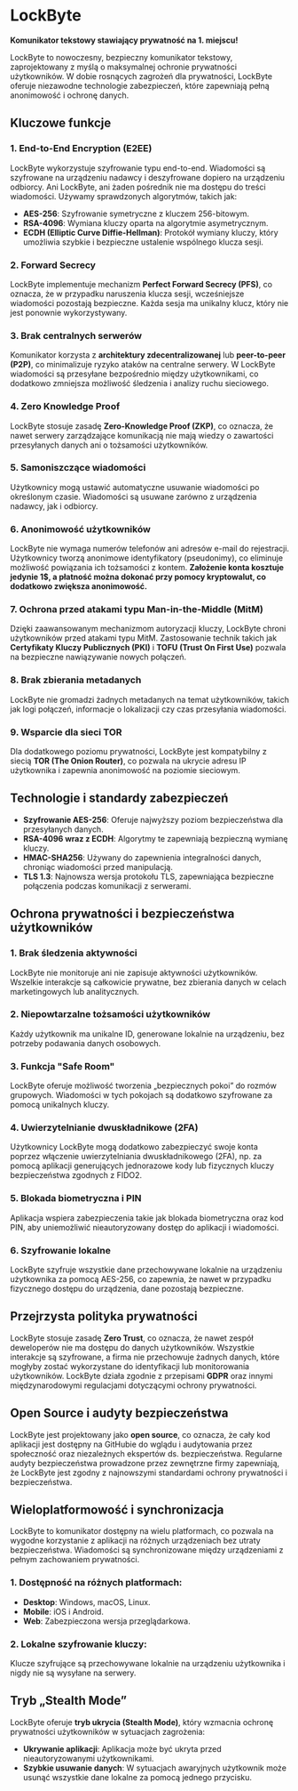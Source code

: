 
# **LockByte**

**Komunikator tekstowy stawiający prywatność na 1. miejscu!**

LockByte to nowoczesny, bezpieczny komunikator tekstowy, zaprojektowany z myślą o maksymalnej ochronie prywatności użytkowników. W dobie rosnących zagrożeń dla prywatności, LockByte oferuje niezawodne technologie zabezpieczeń, które zapewniają pełną anonimowość i ochronę danych.

## **Kluczowe funkcje**

### **1. End-to-End Encryption (E2EE)**  
LockByte wykorzystuje szyfrowanie typu end-to-end. Wiadomości są szyfrowane na urządzeniu nadawcy i deszyfrowane dopiero na urządzeniu odbiorcy. Ani LockByte, ani żaden pośrednik nie ma dostępu do treści wiadomości. Używamy sprawdzonych algorytmów, takich jak:
- **AES-256**: Szyfrowanie symetryczne z kluczem 256-bitowym.
- **RSA-4096**: Wymiana kluczy oparta na algorytmie asymetrycznym.
- **ECDH (Elliptic Curve Diffie-Hellman)**: Protokół wymiany kluczy, który umożliwia szybkie i bezpieczne ustalenie wspólnego klucza sesji.

### **2. Forward Secrecy**  
LockByte implementuje mechanizm **Perfect Forward Secrecy (PFS)**, co oznacza, że w przypadku naruszenia klucza sesji, wcześniejsze wiadomości pozostają bezpieczne. Każda sesja ma unikalny klucz, który nie jest ponownie wykorzystywany.

### **3. Brak centralnych serwerów**  
Komunikator korzysta z **architektury zdecentralizowanej** lub **peer-to-peer (P2P)**, co minimalizuje ryzyko ataków na centralne serwery. W LockByte wiadomości są przesyłane bezpośrednio między użytkownikami, co dodatkowo zmniejsza możliwość śledzenia i analizy ruchu sieciowego.

### **4. Zero Knowledge Proof**  
LockByte stosuje zasadę **Zero-Knowledge Proof (ZKP)**, co oznacza, że nawet serwery zarządzające komunikacją nie mają wiedzy o zawartości przesyłanych danych ani o tożsamości użytkowników.

### **5. Samoniszczące wiadomości**  
Użytkownicy mogą ustawić automatyczne usuwanie wiadomości po określonym czasie. Wiadomości są usuwane zarówno z urządzenia nadawcy, jak i odbiorcy.

### **6. Anonimowość użytkowników**  
LockByte nie wymaga numerów telefonów ani adresów e-mail do rejestracji. Użytkownicy tworzą anonimowe identyfikatory (pseudonimy), co eliminuje możliwość powiązania ich tożsamości z kontem. **Założenie konta kosztuje jedynie 1$, a płatność można dokonać przy pomocy kryptowalut, co dodatkowo zwiększa anonimowość.**

### **7. Ochrona przed atakami typu Man-in-the-Middle (MitM)**  
Dzięki zaawansowanym mechanizmom autoryzacji kluczy, LockByte chroni użytkowników przed atakami typu MitM. Zastosowanie technik takich jak **Certyfikaty Kluczy Publicznych (PKI)** i **TOFU (Trust On First Use)** pozwala na bezpieczne nawiązywanie nowych połączeń.

### **8. Brak zbierania metadanych**  
LockByte nie gromadzi żadnych metadanych na temat użytkowników, takich jak logi połączeń, informacje o lokalizacji czy czas przesyłania wiadomości.

### **9. Wsparcie dla sieci TOR**  
Dla dodatkowego poziomu prywatności, LockByte jest kompatybilny z siecią **TOR (The Onion Router)**, co pozwala na ukrycie adresu IP użytkownika i zapewnia anonimowość na poziomie sieciowym.

## **Technologie i standardy zabezpieczeń**

- **Szyfrowanie AES-256**: Oferuje najwyższy poziom bezpieczeństwa dla przesyłanych danych.
- **RSA-4096 wraz z ECDH**: Algorytmy te zapewniają bezpieczną wymianę kluczy.
- **HMAC-SHA256**: Używany do zapewnienia integralności danych, chroniąc wiadomości przed manipulacją.
- **TLS 1.3**: Najnowsza wersja protokołu TLS, zapewniająca bezpieczne połączenia podczas komunikacji z serwerami.

## **Ochrona prywatności i bezpieczeństwa użytkowników**

### **1. Brak śledzenia aktywności**  
LockByte nie monitoruje ani nie zapisuje aktywności użytkowników. Wszelkie interakcje są całkowicie prywatne, bez zbierania danych w celach marketingowych lub analitycznych.

### **2. Niepowtarzalne tożsamości użytkowników**  
Każdy użytkownik ma unikalne ID, generowane lokalnie na urządzeniu, bez potrzeby podawania danych osobowych.

### **3. Funkcja "Safe Room"**  
LockByte oferuje możliwość tworzenia „bezpiecznych pokoi” do rozmów grupowych. Wiadomości w tych pokojach są dodatkowo szyfrowane za pomocą unikalnych kluczy.

### **4. Uwierzytelnianie dwuskładnikowe (2FA)**  
Użytkownicy LockByte mogą dodatkowo zabezpieczyć swoje konta poprzez włączenie uwierzytelniania dwuskładnikowego (2FA), np. za pomocą aplikacji generujących jednorazowe kody lub fizycznych kluczy bezpieczeństwa zgodnych z FIDO2.

### **5. Blokada biometryczna i PIN**  
Aplikacja wspiera zabezpieczenia takie jak blokada biometryczna oraz kod PIN, aby uniemożliwić nieautoryzowany dostęp do aplikacji i wiadomości.

### **6. Szyfrowanie lokalne**  
LockByte szyfruje wszystkie dane przechowywane lokalnie na urządzeniu użytkownika za pomocą AES-256, co zapewnia, że nawet w przypadku fizycznego dostępu do urządzenia, dane pozostają bezpieczne.

## **Przejrzysta polityka prywatności**

LockByte stosuje zasadę **Zero Trust**, co oznacza, że nawet zespół deweloperów nie ma dostępu do danych użytkowników. Wszystkie interakcje są szyfrowane, a firma nie przechowuje żadnych danych, które mogłyby zostać wykorzystane do identyfikacji lub monitorowania użytkowników. LockByte działa zgodnie z przepisami **GDPR** oraz innymi międzynarodowymi regulacjami dotyczącymi ochrony prywatności.

## **Open Source i audyty bezpieczeństwa**

LockByte jest projektowany jako **open source**, co oznacza, że cały kod aplikacji jest dostępny na GitHubie do wglądu i audytowania przez społeczność oraz niezależnych ekspertów ds. bezpieczeństwa. Regularne audyty bezpieczeństwa prowadzone przez zewnętrzne firmy zapewniają, że LockByte jest zgodny z najnowszymi standardami ochrony prywatności i bezpieczeństwa.

## **Wieloplatformowość i synchronizacja**

LockByte to komunikator dostępny na wielu platformach, co pozwala na wygodne korzystanie z aplikacji na różnych urządzeniach bez utraty bezpieczeństwa. Wiadomości są synchronizowane między urządzeniami z pełnym zachowaniem prywatności.

### **1. Dostępność na różnych platformach:**
- **Desktop**: Windows, macOS, Linux.
- **Mobile**: iOS i Android.
- **Web**: Zabezpieczona wersja przeglądarkowa.

### **2. Lokalne szyfrowanie kluczy:**
Klucze szyfrujące są przechowywane lokalnie na urządzeniu użytkownika i nigdy nie są wysyłane na serwery.

## **Tryb „Stealth Mode”**

LockByte oferuje **tryb ukrycia (Stealth Mode)**, który wzmacnia ochronę prywatności użytkowników w sytuacjach zagrożenia:

- **Ukrywanie aplikacji**: Aplikacja może być ukryta przed nieautoryzowanymi użytkownikami.
- **Szybkie usuwanie danych**: W sytuacjach awaryjnych użytkownik może usunąć wszystkie dane lokalne za pomocą jednego przycisku.

